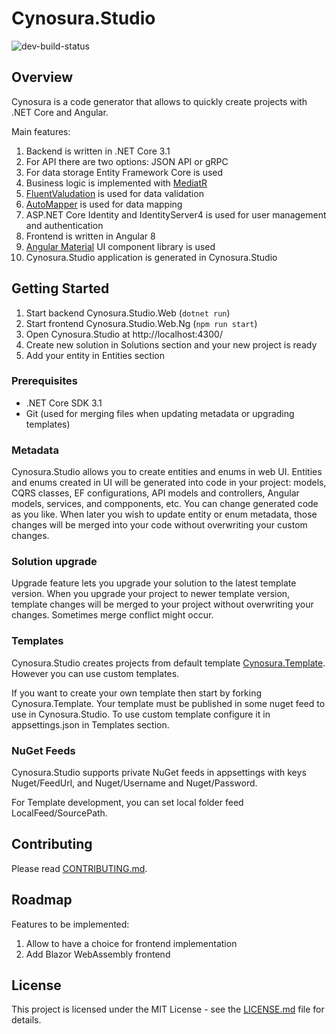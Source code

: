 # Cynosura.Studio
![dev-build-status](https://dev.azure.com/CynosuraPlatform/Cynosura.Studio/_apis/build/status/Cynosura.Studio?branchName=development)

## Overview

Cynosura is a code generator that allows to quickly create projects with .NET Core and Angular.

Main features:
1. Backend is written in .NET Core 3.1
2. For API there are two options: JSON API or gRPC
3. For data storage Entity Framework Core is used
4. Business logic is implemented with [MediatR](https://github.com/jbogard/MediatR)
5. [FluentValudation](https://fluentvalidation.net/) is used for data validation
6. [AutoMapper](https://automapper.org) is used for data mapping
7. ASP.NET Core Identity and IdentityServer4 is used for user management and authentication 
8. Frontend is written in Angular 8
9. [Angular Material](https://material.angular.io) UI component library is used
10. Cynosura.Studio application is generated in Cynosura.Studio

## Getting Started

1. Start backend Cynosura.Studio.Web (`dotnet run`)
2. Start frontend Cynosura.Studio.Web.Ng (`npm run start`)
3. Open Cynosura.Studio at http://localhost:4300/
4. Create new solution in Solutions section and your new project is ready
5. Add your entity in Entities section

### Prerequisites

* .NET Core SDK 3.1
* Git (used for merging files when updating metadata or upgrading templates)

### Metadata

Cynosura.Studio allows you to create entities and enums in web UI. Entities and enums created in UI will be generated into code in your project: models, CQRS classes, EF configurations, API models and controllers, Angular models, services, and compponents, etc. You can change generated code as you like. When later you wish to update entity or enum metadata, those changes will be merged into your code without overwriting your custom changes.

### Solution upgrade

Upgrade feature lets you upgrade your solution to the latest template version. When you upgrade your project to newer template version, template changes will be merged to your project without overwriting your changes. Sometimes merge conflict might occur.

### Templates

Cynosura.Studio creates projects from default template [Cynosura.Template](https://github.com/CynosuraPlatform/Cynosura.Template). However you can use custom templates. 

If you want to create your own template then start by forking Cynosura.Template. Your template must be published in some nuget feed to use in Cynosura.Studio. To use custom template configure it in appsettings.json in Templates section.

### NuGet Feeds

Cynosura.Studio supports private NuGet feeds in appsettings with keys Nuget/FeedUrl, and Nuget/Username and Nuget/Password.

For Template development, you can set local folder feed LocalFeed/SourcePath.

## Contributing

Please read [CONTRIBUTING.md](CONTRIBUTING.md).

## Roadmap

Features to be implemented:

1. Allow to have a choice for frontend implementation
2. Add Blazor WebAssembly frontend

## License

This project is licensed under the MIT License - see the [LICENSE.md](LICENSE.md) file for details.